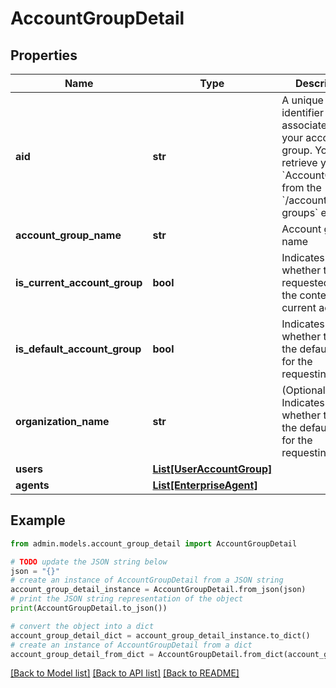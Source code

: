 # AccountGroupDetail


## Properties

Name | Type | Description | Notes
------------ | ------------- | ------------- | -------------
**aid** | **str** | A unique identifier associated with your account group. You can retrieve your &#x60;AccountGroupId&#x60; from the &#x60;/account-groups&#x60; endpoint. | [optional] 
**account_group_name** | **str** | Account group name | [optional] 
**is_current_account_group** | **bool** | Indicates whether the requested aid is the context of the current account. | [optional] 
**is_default_account_group** | **bool** | Indicates whether the aid is the default one for the requesting user. | [optional] 
**organization_name** | **str** | (Optional) Indicates whether the aid is the default one for the requesting user. | [optional] 
**users** | [**List[UserAccountGroup]**](UserAccountGroup.md) |  | [optional] 
**agents** | [**List[EnterpriseAgent]**](EnterpriseAgent.md) |  | [optional] 

## Example

```python
from admin.models.account_group_detail import AccountGroupDetail

# TODO update the JSON string below
json = "{}"
# create an instance of AccountGroupDetail from a JSON string
account_group_detail_instance = AccountGroupDetail.from_json(json)
# print the JSON string representation of the object
print(AccountGroupDetail.to_json())

# convert the object into a dict
account_group_detail_dict = account_group_detail_instance.to_dict()
# create an instance of AccountGroupDetail from a dict
account_group_detail_from_dict = AccountGroupDetail.from_dict(account_group_detail_dict)
```
[[Back to Model list]](../README.md#documentation-for-models) [[Back to API list]](../README.md#documentation-for-api-endpoints) [[Back to README]](../README.md)


